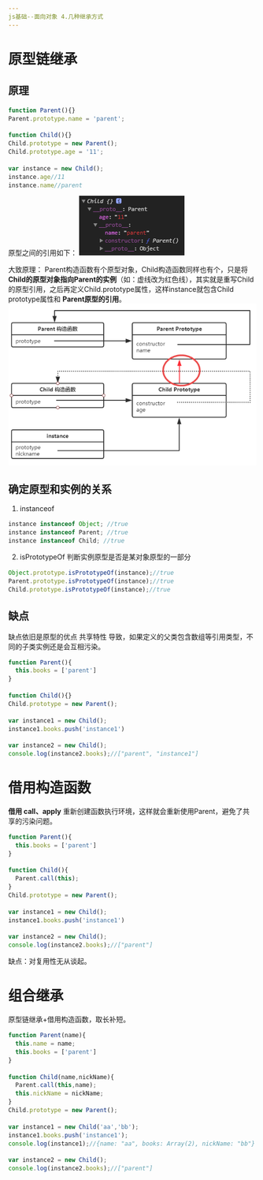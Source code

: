 ```yaml
---
js基础--面向对象 4.几种继承方式
---
```

# 原型链继承
## 原理
````js
function Parent(){}
Parent.prototype.name = 'parent';

function Child(){}
Child.prototype = new Parent();
Child.prototype.age = '11';

var instance = new Child();
instance.age//11
instance.name//parent
````
原型之间的引用如下：
![extend_proto](https://github.com/eminoda/myBlog/blob/master/imgs/js_base/extend_proto.png?raw=true)


大致原理：
Parent构造函数有个原型对象，Child构造函数同样也有个，只是将 **Child的原型对象指向Parent的实例**（如：虚线改为红色线），其实就是重写Child的原型引用，之后再定义Child.prototype属性，这样instance就包含Child prototype属性和 **Parent原型的引用**。
![extend](https://github.com/eminoda/myBlog/blob/master/imgs/js_base/extend.png?raw=true)

## 确定原型和实例的关系
1. instanceof
````js
instance instanceof Object; //true
instance instanceof Parent; //true
instance instanceof Child; //true
````

2. isPrototypeOf
判断实例原型是否是某对象原型的一部分
````js
Object.prototype.isPrototypeOf(instance);//true
Parent.prototype.isPrototypeOf(instance);//true
Child.prototype.isPrototypeOf(instance);//true
````

## 缺点
缺点依旧是原型的优点 共享特性 导致，如果定义的父类包含数组等引用类型，不同的子类实例还是会互相污染。
````js
function Parent(){
  this.books = ['parent']
}

function Child(){}
Child.prototype = new Parent();

var instance1 = new Child();
instance1.books.push('instance1')

var instance2 = new Child();
console.log(instance2.books);//["parent", "instance1"]
````

# 借用构造函数
**借用 call、apply** 重新创建函数执行环境，这样就会重新使用Parent，避免了共享的污染问题。
````js
function Parent(){
  this.books = ['parent']
}

function Child(){
  Parent.call(this);
}
Child.prototype = new Parent();

var instance1 = new Child();
instance1.books.push('instance1')

var instance2 = new Child();
console.log(instance2.books);//["parent"]
````

缺点：对复用性无从谈起。

# 组合继承
原型链继承+借用构造函数，取长补短。
````js
function Parent(name){
  this.name = name;
  this.books = ['parent']
}

function Child(name,nickName){
  Parent.call(this,name);
  this.nickName = nickName;
}
Child.prototype = new Parent();

var instance1 = new Child('aa','bb');
instance1.books.push('instance1');
console.log(instance1);//{name: "aa", books: Array(2), nickName: "bb"}

var instance2 = new Child();
console.log(instance2.books);//["parent"]
````